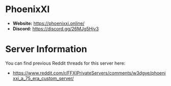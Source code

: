# PhoenixXI

  - **Website:** https://phoenixxi.online/
  - **Discord:** https://discord.gg/26MJg5Hjv3

# Server Information

You can find previous Reddit threads for this server here:

  - https://www.reddit.com/r/FFXIPrivateServers/comments/w3dgye/phoenixxi_a_75_era_custom_server/
